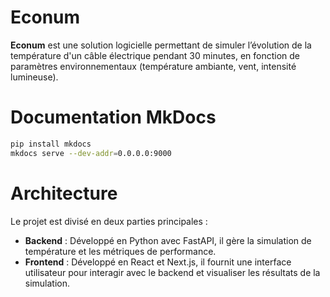 # Econum

**Econum** est une solution logicielle permettant de simuler l’évolution de la température d'un câble électrique pendant 30 minutes, en fonction de paramètres environnementaux (température ambiante, vent, intensité lumineuse).

# Documentation MkDocs

```bash
pip install mkdocs
mkdocs serve --dev-addr=0.0.0.0:9000
```

# Architecture

Le projet est divisé en deux parties principales :  
- **Backend** : Développé en Python avec FastAPI, il gère la simulation de température et les métriques de performance.  
- **Frontend** : Développé en React et Next.js, il fournit une interface utilisateur pour interagir avec le backend et visualiser les résultats de la simulation.  
